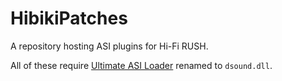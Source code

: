 # HibikiPatches
A repository hosting ASI plugins for Hi-Fi RUSH.

All of these require [Ultimate ASI Loader](https://github.com/ThirteenAG/Ultimate-ASI-Loader) renamed to `dsound.dll`.
